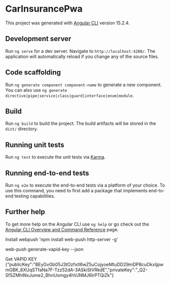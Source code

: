 # CarInsurancePwa

This project was generated with [Angular CLI](https://github.com/angular/angular-cli) version 15.2.4.

## Development server

Run `ng serve` for a dev server. Navigate to `http://localhost:4200/`. The application will automatically reload if you change any of the source files.

## Code scaffolding

Run `ng generate component component-name` to generate a new component. You can also use `ng generate directive|pipe|service|class|guard|interface|enum|module`.

## Build

Run `ng build` to build the project. The build artifacts will be stored in the `dist/` directory.

## Running unit tests

Run `ng test` to execute the unit tests via [Karma](https://karma-runner.github.io).

## Running end-to-end tests

Run `ng e2e` to execute the end-to-end tests via a platform of your choice. To use this command, you need to first add a package that implements end-to-end testing capabilities.

## Further help

To get more help on the Angular CLI use `ng help` or go check out the [Angular CLI Overview and Command Reference](https://angular.io/cli) page.


Install webpush
'npm install web-push http-server -g'

web-push generate-vapid-key --json

Get VAPID KEY
{"publicKey":"BEyGvGb05J3tOzfxtl6wZ5uCojyoeMtuDD29mDP8cuOkxIjpwmGBK_6XUqSTfaNa7F-Tzz52dA-3ASkiStVRkdE","privateKey":"_Q2-SfSZMhlNxJume2_BhnUxmgy4hVJNMJ6IrPTQiZk"}
